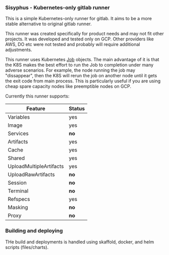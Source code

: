 ### Sisyphus - Kubernetes-only gitlab runner

This is a simple Kubernetes-only runner for gitlab.
It aims to be a more stable alternative to original gitlab runner.

This runner was created specifically for product needs and may not fit other projects. It was developed and tested only
on GCP. Other providers like AWS, DO etc were not tested and probably will require additional adjustments.

This runner uses Kubernetes [Job](https://kubernetes.io/docs/reference/generated/kubernetes-api/v1.15/#job-v1-batch)
objects. The main advantage of it is that the K8S makes the best effort to run the Job to completion under many adverse scenarios.
For example, the node running the job may "dissappear",
then the K8S will rerun the job on another node until it gets the exit code from main process.
This is particularly useful if you are using cheap spare capacity nodes like preemptible nodes on GCP.

Currently this runner supports:

| Feature | Status |
|---------|--------|
| 	Variables               | yes | `json:"variables"`
|  	Image                   | yes | `json:"image"`
|  	Services                | **no** | `json:"services"`
|  	Artifacts               | yes | `json:"artifacts"`
|  	Cache                   | yes | `json:"cache"`
|  	Shared                  | yes | `json:"shared"`
|  	UploadMultipleArtifacts | yes | `json:"upload_multiple_artifacts"`
|  	UploadRawArtifacts      | **no** | `json:"upload_raw_artifacts"`
|  	Session                 | **no** | `json:"session"`
|  	Terminal                | **no** | `json:"terminal"`
|  	Refspecs                | yes | `json:"refspecs"`
|  	Masking                 | **no** | `json:"masking"`
|  	Proxy                   | **no** | `json:"proxy"`

### Building and deploying
THe build and deployments is handled using skaffold, docker, and helm scripts (files/charts). 